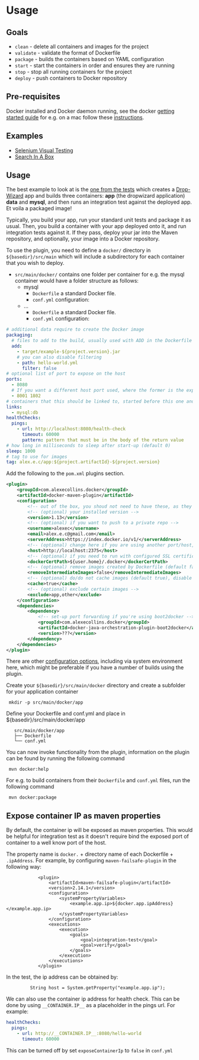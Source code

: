 Usage
===
Goals
---
* `clean` - delete all containers and images for the project
* `validate` - validate the format of Dockerfile
* `package` - builds the containers based on YAML configuration
* `start` - start the containers in order and ensures they are running
* `stop` - stop all running containers for the project
* `deploy` - push containers to Docker repository

Pre-requisites
---
Docker installed and Docker daemon running, see the docker [getting started guide](https://www.docker.io/gettingstarted/) for e.g. on a mac follow these [instructions](http://docs.docker.io/en/latest/installation/mac/).

Examples
---

* [Selenium Visual Testing](https://github.com/alexec/selenium-visual-testing)
* [Search In A Box](https://github.com/alexec/search-in-a-box)

Usage
---
The best example to look at is the [one from the tests](src/it/build-test-it) which creates a [Drop-Wizard](https://dropwizard.github.io/dropwizard/) app and builds three containers: __app__ (the dropwizard application) __data__ and __mysql__, and then runs an integration test against the deployed app. Et voila a packaged image!

Typically, you build your app, run your standard unit tests and package it as usual. Then, you build a container with your app deployed onto it, and run integration tests against it. If they pass, deploy your jar into the Maven repository, and optionally, your image into a Docker repository.

To use the plugin, you need to define a `docker/` directory in `${basedir}/src/main` which will include a subdirectory for each container that you wish to deploy.

- `src/main/docker/` contains one folder per container for e.g. the mysql container would have a folder structure as follows:
    - mysql
        - `Dockerfile` a standard Docker file.
        - `conf.yml` configuration:
    - ...
        - `Dockerfile` a standard Docker file.
        - `conf.yml` configuration:

```yml
# additional data require to create the Docker image
packaging:
  # files to add to the build, usually used with ADD in the Dockerfile
  add:
    - target/example-${project.version}.jar
    # you can also disable filtering
    - path: hello-world.yml
      filter: false
# optional list of port to expose on the host
ports:
  - 8080
  # If you want a different host port used, where the former is the exposed port and the latter the container port.
  - 8001 1802
# containers that this should be linked to, started before this one and stopped afterwards, optional alias after colon
links:
  - mysql:db
healthChecks:
  pings:
    - url: http://localhost:8080/health-check
      timeout: 60000
      pattern: pattern that must be in the body of the return value
# how long in milliseconds to sleep after start-up (default 0)
sleep: 1000
# tag to use for images
tag: alex.e.c/app:${project.artifactId}-${project.version}
 ```

Add the following to the `pom.xml` plugins section.

```xml
<plugin>
    <groupId>com.alexecollins.docker</groupId>
    <artifactId>docker-maven-plugin</artifactId>
    <configuration>
        <!-- out of the box, you shoud not need to have these, as they'll use sensible defaults -->
        <!-- (optional) your installed version -->
        <version>1.13</version>
        <!-- (optional) if you want to push to a private repo -->
        <username>alexec</username>
        <email>alex.e.c@gmail.com</email>
        <serverAddress>https://index.docker.io/v1/</serverAddress>
        <!-- (optional) change here if you are using another port/host, e.g. 4243 -->
        <host>http://localhost:2375</host>
        <!-- (optional) if you need to run with configured SSL certificates -->
        <dockerCertPath>${user.home}/.docker</dockerCertPath>
        <!-- (optional) remove images created by Dockerfile (default false) -->
        <removeIntermediateImages>false</removeIntermediateImages>
        <!-- (optional) do/do not cache images (default true), disable to get the freshest images -->
        <cache>true</cache>
        <!-- (optional) exclude certain images -->
        <exclude>app,other</exclude>
    </configuration>
    <dependencies>
        <dependency>
            <!-- set-up port forwarding if you're using boot2docker -->
            <groupId>com.alexecollins.docker</groupId>
            <artifactId>docker-java-orchestration-plugin-boot2docker</artifactId>
            <version>???</version>
        </dependency>
    </dependencies>
</plugin>
 ```

There are other [configuration options](https://github.com/docker-java/docker-java#configuration), including via system environment here, which might be preferable if you have a number of builds using the plugin.

Create your `${basedir}/src/main/docker` directory and create a subfolder for your application container

     mkdir -p src/main/docker/app
 
Define your Dockerfile and conf.yml and place in ${basedir}/src/main/docker/app

 ```tree
    src/main/docker/app
    ├── Dockerfile
    └── conf.yml
 ```

You can now invoke functionality from the plugin, information on the plugin can be found by running the following command

     mvn docker:help

For e.g. to build containers from their `Dockerfile` and `conf.yml` files, run the following command

     mvn docker:package

Expose container IP as maven properties
---

By default, the container ip will be exposed as maven properties. This would be helpful for integration test as it doesn't require bind the exposed port of container to a well know port of the host.

The property name is `docker.` + directory name of each Dockerfile + `.ipAddress`. For example, by configuring `maven-failsafe-plugin` in the following way:

```
            <plugin>
                <artifactId>maven-failsafe-plugin</artifactId>
                <version>2.14.1</version>
                <configuration>
                    <systemPropertyVariables>
                        <example.app.ip>${docker.app.ipAddress}</example.app.ip>
                    </systemPropertyVariables>
                </configuration>
                <executions>
                    <execution>
                        <goals>
                            <goal>integration-test</goal>
                            <goal>verify</goal>
                        </goals>
                    </execution>
                </executions>
            </plugin>
```

In the test, the ip address can be obtained by:


```
         String host = System.getProperty("example.app.ip");
```

We can also use the container ip address for health check.  This can be done by using `__CONTAINER.IP__` as a placeholder in the pings url. For example: 


```yml
healthChecks:
  pings:
    - url: http://__CONTAINER.IP__:8080/hello-world
      timeout: 60000

```

This can be turned off by set `exposeContainerIp` to `false` in `conf.yml`
